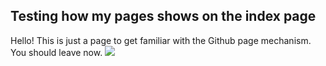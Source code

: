 ## Testing how my pages shows on the index page

Hello! This is just a page to get familiar with the Github page mechanism. You should leave now.
[<img src="https://lh3.googleusercontent.com/proxy/_HOIQzpFAaKb0EJYyrtYNV2KE3z9KxpQbivDWqWRZFZW6nwQvxnA9hGVUufhtsFuZ5yASXUlcgvAjP73pJY1rXWveQpXyrZX-bvzYlS1bkMjE8T-N6gpJZnqWffkSnUxfL1tSEnGjJqvDfH3fv2SkRM8yqwrEd-h5LI">](http://google.com/)


